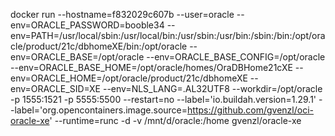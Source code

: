 docker run --hostname=f832029c607b --user=oracle --env=ORACLE_PASSWORD=booble34 --env=PATH=/usr/local/sbin:/usr/local/bin:/usr/sbin:/usr/bin:/sbin:/bin:/opt/oracle/product/21c/dbhomeXE/bin:/opt/oracle --env=ORACLE_BASE=/opt/oracle --env=ORACLE_BASE_CONFIG=/opt/oracle --env=ORACLE_BASE_HOME=/opt/oracle/homes/OraDBHome21cXE --env=ORACLE_HOME=/opt/oracle/product/21c/dbhomeXE --env=ORACLE_SID=XE --env=NLS_LANG=.AL32UTF8 --workdir=/opt/oracle -p 1555:1521 -p 5555:5500 --restart=no --label='io.buildah.version=1.29.1' --label='org.opencontainers.image.source=https://github.com/gvenzl/oci-oracle-xe' --runtime=runc -d -v /mnt/d/oracle:/home gvenzl/oracle-xe